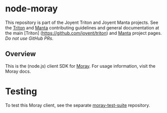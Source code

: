 <!--
    This Source Code Form is subject to the terms of the Mozilla Public
    License, v. 2.0. If a copy of the MPL was not distributed with this
    file, You can obtain one at http://mozilla.org/MPL/2.0/.
-->

<!--
    Copyright (c) 2016, Joyent, Inc.
-->

# node-moray

This repository is part of the Joyent Triton and Joyent Manta projects. See the
[Triton](https://github.com/joyent/triton/blob/master/CONTRIBUTING.md) and
[Manta](https://github.com/joyent/manta/blob/master/CONTRIBUTING.md)
contributing guidelines and general documentation at the main [Triton]
(https://github.com/joyent/triton) and [Manta](http://github.com/joyent/manta)
project pages. *Do not use GitHub PRs*.


## Overview

This is the (node.js) client SDK for [Moray](https://mo.joyent.com/docs/moray).
For usage information, visit the Moray docs.


# Testing

To test this Moray client, see the separate
[moray-test-suite](https://github.com/joyent/moray-test-suite) repository.
